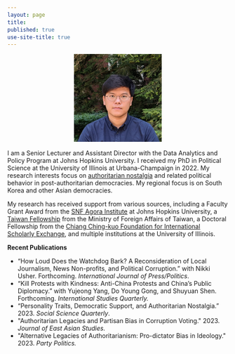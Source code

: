 ```yaml
---
layout: page
title: 
published: true
use-site-title: true
---
```


<center>
  
<img src="assets/img/avatar.jpg" width="200" height="200" />

</center>


I am a Senior Lecturer and Assistant Director with the Data Analytics and Policy Program at Johns Hopkins University. 
I received my PhD in Political Science at the University of Illinois at Urbana-Champaign in 2022. 
My research interests focus on [authoritarian nostalgia](https://www.sanghoonkim.org/publication/dissertation/bookproject/) 
and related political behavior in post-authoritarian democracies. My regional focus is on South Korea and other Asian democracies. 

My research has received support from various sources, including a Faculty Grant Award from the
[SNF Agora Institute](https://snfagora.jhu.edu) at Johns Hopkins University, a
[Taiwan Fellowship](https://taiwanfellowship.ncl.edu.tw/eng/index.aspx) from the Ministry of Foreign Affairs of Taiwan, 
a Doctoral Fellowship from the [Chiang Ching-kuo Foundation for International Scholarly Exchange](http://www.cckf.org/en/), 
and multiple institutions at the University of Illinois. 

**Recent Publications** 
- “How Loud Does the Watchdog Bark? A Reconsideration of Local Journalism, News Non-profits, and Political Corruption.” with Nikki Usher. Forthcoming. *International Journal of Press/Politics*.
- “Kill Protests with Kindness: Anti-China Protests and China’s Public Diplomacy.” with Yujeong Yang, Do Young Gong, and Shuyuan Shen. Forthcoming. *International Studies Quarterly.*
- “Personality Traits, Democratic Support, and Authoritarian Nostalgia.” 2023. *Social Science Quarterly*. 
- "Authoritarian Legacies and Partisan Bias in Corruption Voting." 2023. *Journal of East Asian Studies.*
- "Alternative Legacies of Authoritarianism: Pro-dictator Bias in Ideology." 2023. *Party Politics.*
